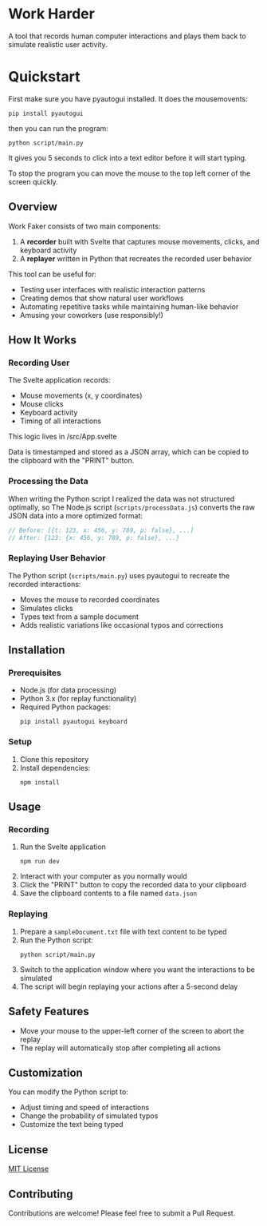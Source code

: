 # Work Harder

A tool that records human computer interactions and plays them back to simulate realistic user activity.

# Quickstart

First make sure you have pyautogui installed. It does the mousemovents:

```
pip install pyautogui
```

then you can run the program:

```
python script/main.py
```

It gives you 5 seconds to click into a text editor before it will start typing.

To stop the program you can move the mouse to the top left corner of the screen quickly.

## Overview

Work Faker consists of two main components:

1. A **recorder** built with Svelte that captures mouse movements, clicks, and keyboard activity
2. A **replayer** written in Python that recreates the recorded user behavior

This tool can be useful for:

- Testing user interfaces with realistic interaction patterns
- Creating demos that show natural user workflows
- Automating repetitive tasks while maintaining human-like behavior
- Amusing your coworkers (use responsibly!)

## How It Works

### Recording User

The Svelte application records:

- Mouse movements (x, y coordinates)
- Mouse clicks
- Keyboard activity
- Timing of all interactions

This logic lives in /src/App.svelte

Data is timestamped and stored as a JSON array, which can be copied to the clipboard with the "PRINT" button.

### Processing the Data

When writing the Python script I realized the data was not structured optimally, so
The Node.js script (`scripts/processData.js`) converts the raw JSON data into a more optimized format:

```javascript
// Before: [{t: 123, x: 456, y: 789, p: false}, ...]
// After: {123: {x: 456, y: 789, p: false}, ...}
```

### Replaying User Behavior

The Python script (`scripts/main.py`) uses pyautogui to recreate the recorded interactions:

- Moves the mouse to recorded coordinates
- Simulates clicks
- Types text from a sample document
- Adds realistic variations like occasional typos and corrections

## Installation

### Prerequisites

- Node.js (for data processing)
- Python 3.x (for replay functionality)
- Required Python packages:
  ```
  pip install pyautogui keyboard
  ```

### Setup

1. Clone this repository
2. Install dependencies:
   ```
   npm install
   ```

## Usage

### Recording

1. Run the Svelte application
   ```
   npm run dev
   ```
2. Interact with your computer as you normally would
3. Click the "PRINT" button to copy the recorded data to your clipboard
4. Save the clipboard contents to a file named `data.json`

### Replaying

1. Prepare a `sampleDocument.txt` file with text content to be typed
2. Run the Python script:
   ```
   python script/main.py
   ```
3. Switch to the application window where you want the interactions to be simulated
4. The script will begin replaying your actions after a 5-second delay

## Safety Features

- Move your mouse to the upper-left corner of the screen to abort the replay
- The replay will automatically stop after completing all actions

## Customization

You can modify the Python script to:

- Adjust timing and speed of interactions
- Change the probability of simulated typos
- Customize the text being typed

## License

[MIT License](LICENSE)

## Contributing

Contributions are welcome! Please feel free to submit a Pull Request.
